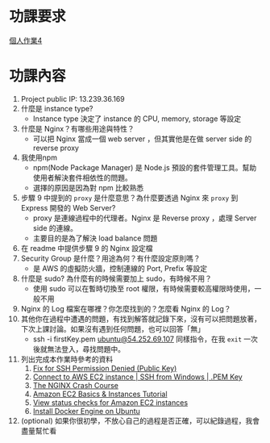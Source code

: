 # 功課要求
[個人作業4](https://lightda-tw.notion.site/20241002-W04-4-1132ceabc70c8048bbd2d228ad660156)
# 功課內容
1. Project public IP: 13.239.36.169
2. 什麼是 instance type?
    * Instance type 決定了 instance 的 CPU, memory, storage 等設定
3. 什麼是 Nginx？有哪些用途與特性？
    * 可以把 Nginx 當成一個 web server ，但其實他是在做 server side 的 reverse proxy
4. 我使用npm
    * npm(Node Package Manager) 是 Node.js 預設的套件管理工具。幫助使用者解決套件相依性的問題。
    * 選擇的原因是因為對 npm 比較熟悉
5. 步驟 9 中提到的 `proxy` 是什麼意思？為什麼要透過 Nginx 來 `proxy` 到 Express 開發的 Web Server?
    * proxy 是連線過程中的代理者。Nginx 是 Reverse proxy ，處理 Server side 的連線。
    * 主要目的是為了解決 load balance 問題
6. 在 readme 中提供步驟 9 的 Nginx 設定檔
7. Security Group 是什麼？用途為何？有什麼設定原則嗎？
    * 是 AWS 的虛擬防火牆，控制連線的 Port, Prefix 等設定
8. 什麼是 sudo? 為什麼有的時候需要加上 sudo，有時候不用？
    * 使用 sudo 可以在暫時切換至 root 權限，有時候需要較高權限時使用，一般不用
9. Nginx 的 Log 檔案在哪裡？你怎麼找到的？怎麼看 Nginx 的 Log？
10. 其他你在過程中遭遇的問題，有找到解答就記錄下來，沒有可以把問題放著，下次上課討論。如果沒有遇到任何問題，也可以回答「無」
    * ssh -i firstKey.pem ubuntu@54.252.69.107 同樣指令，在我 `exit` 一次後就無法登入，尋找問題中。
11. 列出完成本作業時參考的資料
    1. [Fix for SSH Permission Denied (Public Key)](https://www.youtube.com/watch?v=A9CSSbten_s&t=7s)
    2. [Connect to AWS EC2 instance | SSH from Windows | .PEM Key](https://www.youtube.com/watch?v=jIxkbXB6-38&t=469s)
    3. [The NGINX Crash Course](https://www.youtube.com/watch?v=7VAI73roXaY&t=2641s)
    4. [Amazon EC2 Basics & Instances Tutorial](https://www.youtube.com/watch?v=iHX-jtKIVNA)
    5. [View status checks for Amazon EC2 instances](https://docs.aws.amazon.com/AWSEC2/latest/UserGuide/viewing_status.html)
    6. [Install Docker Engine on Ubuntu](https://docs.docker.com/engine/install/ubuntu/)
12. (optional) 如果你很初學，不放心自己的過程是否正確，可以紀錄過程，我會盡量幫忙看
